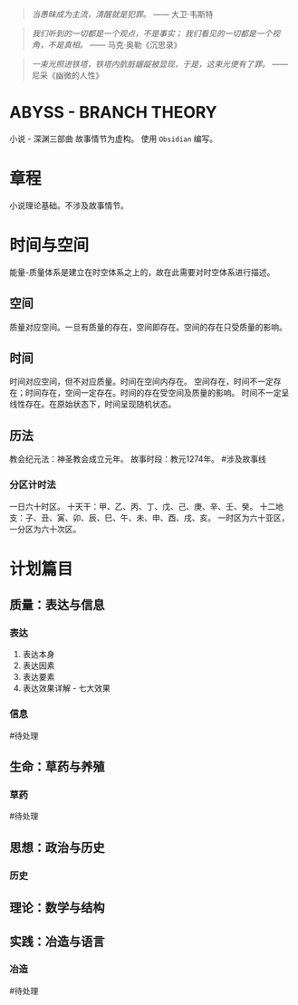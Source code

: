> *当愚昧成为主流，清醒就是犯罪。*
> —— 大卫·韦斯特

> *我们听到的一切都是一个观点，不是事实；*
> *我们看见的一切都是一个视角，不是真相。*
> —— 马克·奥勒《沉思录》

> *一束光照进铁塔，铁塔内肮脏龌龊被显现，于是，这束光便有了罪。*
> —— 尼采《幽微的人性》
# ABYSS - BRANCH THEORY
小说 - 深渊三部曲
故事情节为虚构。
使用 `Obsidian` 编写。
# 章程
小说理论基础。不涉及故事情节。
# 时间与空间
能量-质量体系是建立在时空体系之上的，故在此需要对时空体系进行描述。
## 空间
质量对应空间。一旦有质量的存在，空间即存在。空间的存在只受质量的影响。
## 时间
时间对应空间，但不对应质量。时间在空间内存在。
空间存在，时间不一定存在；时间存在，空间一定存在。时间的存在受空间及质量的影响。
时间不一定呈线性存在。在原始状态下，时间呈现随机状态。
## 历法
教会纪元法：神圣教会成立元年。
故事时段：教元1274年。
#涉及故事线
### 分区计时法
一日六十时区。
十天干：甲、乙、丙、丁、戊、己、庚、辛、壬、癸。
十二地支：子、丑、寅、卯、辰、巳、午、未、申、酉、戌、亥。
一时区为六十亚区，一分区为六十次区。
# 计划篇目
## 质量：**表达**与信息
### 表达
1. 表达本身
2. 表达因素
3. 表达要素
4. 表达效果详解 - 七大效果
### 信息
#待处理 
## 生命：**草药**与养殖
### 草药
#待处理 
## 思想：政治与历史
### 历史
## 理论：数学与结构
## 实践：**冶造**与语言
### 冶造
#待处理